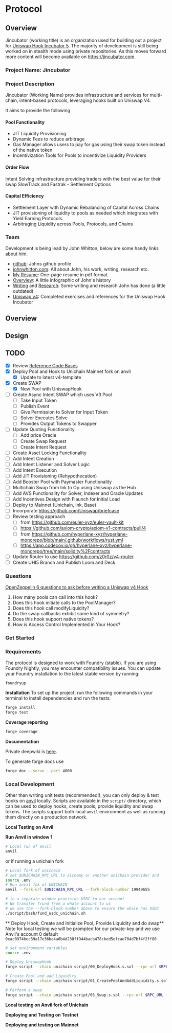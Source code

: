 # Protocol

## Overview

Jincubator (working title) is an organization used for building out a project for [Uniswap Hook Incubator 5](https://atrium.academy/uniswap).
The majority of development is still being worked on in stealth mode using private repositories.
As this moves forward more content will become available on https://jincubator.com.

### Project Name: Jincubator

### Project Description

Jincubator (Working Name) provides infrastructure and services for multi-chain, intent-based protocols, leveraging hooks built on Uniswap V4.

It aims to provide the following

#### Pool Functionality

- JIT Liquidity Provisioning
- Dynamic Fees to reduce arbitrage
- Gas Manager allows users to pay for gas using their swap token instead of the native token
- Incentivization Tools for Pools to incentivize Liquidity Providers

#### Order Flow

Intent Solving infrastructure providing traders with the best value for their swap
SlowTrack and Fastrak - Settlement Options

#### Capital Efficiency

- Settlement Layer with Dynamic Rebalancing of Capital Across Chains
- JIT provisioning of liquidity to pools as needed which integrates with Yield Earning Protocols.
- Arbitraging Liquidity across Pools, Protocols, and Chains

### Team

Development is being lead by John Whitton, below are some handy links about him.

- [github](https://github.com/johnwhitton): Johns github profile
- [johnwhitton.com](https://johnwhitton.com): All about John, his work, writing, research etc.
- [My Resume](https://resume.johnwhitton.com): One-page resume in pdf format.
- [Overview](https://overview.johnwhitton.com): A little infographic of John's history
- [Writing](https://johnwhitton.com/posts.html) and [Research](https://johnwhitton.com/research.html): Some writing and research John has done (a little outdated)
- [Uniswap v4](https://github.com/johnwhitton/uhi5-exercises): Completed exercises and references for the Uniswap Hook Incubator

## Overview

## Design

## TODO

- [x] Review [Reference Code Bases](./REFERENCE.md)
- [x] Deploy Pool and Hook to Unichain Mainnet fork on anvil
  - [x] Update to latest v4-template
- [x] Create SWAP
  - [x] New Pool with UniswapHook
- [ ] Create Async Intent SWAP which uses V3 Pool
  - [ ] Take Input Token
  - [ ] Publish Event
  - [ ] Give Permission to Solver for Input Token
  - [ ] Solver Executes Solve
  - [ ] Provides Output Tokens to Swapper
- [ ] Update Quoting Functionality
  - [ ] Add price Oracle
  - [ ] Create Swap Request
  - [ ] Create Intent Request
- [ ] Create Asset Locking Functionality
- [ ] Add Intent Creation
- [ ] Add Intent Listener and Solver Logic
- [ ] Add Intent Execution
- [ ] Add JIT Provisioning (Rehypothecation)
- [ ] Add Booster Pool with Paymaster Functionality
- [ ] Multichain Swap from Ink to Op using Uniswap as the Hub
- [ ] Add AVS Functionality for Solver, Indexer and Oracle Updates
- [ ] Add Incentives Design with Flaunch for Initial Load
- [ ] Deploy to Mainnet (Unichain, Ink, Base)
- [ ] Incorporate https://github.com/Uniswap/briefcase
- [ ] Review testing approach
  - [ ] from https://github.com/euler-xyz/euler-vault-kit
  - [ ] https://github.com/axiom-crypto/axiom-v1-contracts/pull/4
  - [ ] from https://github.com/hyperlane-xyz/hyperlane-monorepo/blob/main/.github/workflows/rust.yml
  - [ ] https://app.codecov.io/gh/hyperlane-xyz/hyperlane-monorepo/tree/main/solidity%2Fcontracts
- [ ] Update Router to use https://github.com/z0r0z/v4-router
- [ ] Create UHI5 Branch and Publish Loom and Deck

### Questions

[OpenZeppelin 6 questions to ask before writing a Uniswap v4 Hook](https://x.com/openzeppelin/status/1932441300550177122)

1. How many pools can call into this hook?
2. Does this hook initiate calls to the PoolManager?
3. Does this hook call modifyLiquidity?
4. Do the swap callbacks exhibit some kind of symmetry?
5. Does this hook support native tokens?
6. How is Access Control Implemented in Your Hook?

### Get Started

### Requirements

The protocol is designed to work with Foundry (stable). If you are using Foundry Nightly, you may encounter compatibility issues. You can update your Foundry installation to the latest stable version by running:

```
foundryup
```

**Installation**
To set up the project, run the following commands in your terminal to install dependencies and run the tests:

```bash
forge install
forge test
```

**Coverage reporting**

```bash
forge coverage
```

**Documentation**

Private deepwiki is [here](https://app.devin.ai/wiki/jincubator/protocol).

To generate forge docs use

```bash
forge doc --serve --port 4000
```

### Local Development

Other than writing unit tests (recommended!), you can only deploy & test hooks on [anvil](https://book.getfoundry.sh/anvil/) locally. Scripts are available in the `script/` directory, which can be used to deploy hooks, create pools, provide liquidity and swap tokens. The scripts support both local `anvil` environment as well as running them directly on a production network.

**Local Testing on Anvil**

**Run Anvil in window 1**

```bash
# Local run of anvil
anvil
```

or if running a unichain fork

```bash
# Local fork of unichain
# set $UNICHAIN_RPC_URL to alchemy or another unichain provider and
source .env
# Run anvil fok of UNICHAIN
anvil --fork-url $UNICHAIN_RPC_URL --fork-block-number 19949655

# in a separate window provision USDC to our account
# We transfer frund from a whale account to us
# we use the --fork-block-number above to ensure the whale has USDC
./script/bash/fund_usdc_unichain.sh
```

** Deploy Hook, Create and Initialize Pool, Provide Liquidity and do swap**
Note for local testing we will be prompted for our private-key and we use Anvil's account 0 default `0xac0974bec39a17e36ba4a6b4d238ff944bacb478cbed5efcae784d7bf4f2ff80`

```bash
# set environment variables
source .env

# Deploy UniswapHook
forge script --chain unichain script/00_DeployHook.s.sol --rpc-url $RPC_URL --broadcast  -vvvv --interactives 1

# Create Pool and add Liquidity
forge script --chain unichain script/01_CreatePoolAndAddLiquidity.s.sol --rpc-url $RPC_URL --broadcast  -vvvv --interactives 1

# Perform a swap
forge script --chain unichain script/03_Swap.s.sol --rpc-url $RPC_URL --broadcast  -vvvv --interactives 1

```

**Local testing on Anvil fork of Unichain**

**Deploying and Testing on Testnet**

**Deploying and testing on Mainnet**
